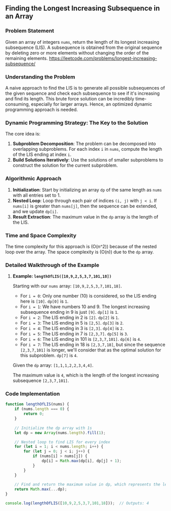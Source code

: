 ## **Finding the Longest Increasing Subsequence in an Array**

### **Problem Statement**

Given an array of integers `nums`, return the length of its longest increasing subsequence (LIS). A subsequence is obtained from the original sequence by deleting zero or more elements without changing the order of the remaining elements.
https://leetcode.com/problems/longest-increasing-subsequence/

### **Understanding the Problem**

A naive approach to find the LIS is to generate all possible subsequences of the given sequence and check each subsequence to see if it's increasing and find its length. This brute force solution can be incredibly time-consuming, especially for larger arrays. Hence, an optimized dynamic programming approach is needed.

### **Dynamic Programming Strategy: The Key to the Solution**

The core idea is:

1. **Subproblem Decomposition**: The problem can be decomposed into overlapping subproblems. For each index `i` in `nums`, compute the length of the LIS ending at index `i`.
2. **Build Solutions Iteratively**: Use the solutions of smaller subproblems to construct the solution for the current subproblem.

### **Algorithmic Approach**

1. **Initialization**: Start by initializing an array `dp` of the same length as `nums` with all entries set to 1.
2. **Nested Loop**: Loop through each pair of indices `(i, j)` with `j < i`. If `nums[i]` is greater than `nums[j]`, then the sequence can be extended, and we update `dp[i]`.
3. **Result Extraction**: The maximum value in the `dp` array is the length of the LIS.

### **Time and Space Complexity**

The time complexity for this approach is \(O(n^2)\) because of the nested loop over the array. The space complexity is \(O(n)\) due to the `dp` array.

### **Detailed Walkthrough of the Example**

1. **Example: `lengthOfLIS([10,9,2,5,3,7,101,18])`**

   Starting with our `nums` array: `[10,9,2,5,3,7,101,18]`.

   - For `i = 0`: Only one number (10) is considered, so the LIS ending here is `[10]`. `dp[0]` is `1`.
   - For `i = 1`: We have numbers 10 and 9. The longest increasing subsequence ending in 9 is just `[9]`. `dp[1]` is `1`.
   - For `i = 2`: The LIS ending in 2 is `[2]`. `dp[2]` is `1`.
   - For `i = 3`: The LIS ending in 5 is `[2,5]`. `dp[3]` is `2`.
   - For `i = 4`: The LIS ending in 3 is `[2,3]`. `dp[4]` is `2`.
   - For `i = 5`: The LIS ending in 7 is `[2,3,7]`. `dp[5]` is `3`.
   - For `i = 6`: The LIS ending in 101 is `[2,3,7,101]`. `dp[6]` is `4`.
   - For `i = 7`: The LIS ending in 18 is `[2,3,7,18]`, but since the sequence `[2,3,7,101]` is longer, we'll consider that as the optimal solution for this subproblem. `dp[7]` is `4`.

   Given the `dp` array: `[1,1,1,2,2,3,4,4]`.

   The maximum value is `4`, which is the length of the longest increasing subsequence `[2,3,7,101]`.

### **Code Implementation**

```javascript
function lengthOfLIS(nums) {
    if (nums.length === 0) {
        return 0;
    }
    
    // Initialize the dp array with 1s
    let dp = new Array(nums.length).fill(1);

    // Nested loop to find LIS for every index
    for (let i = 1; i < nums.length; i++) {
        for (let j = 0; j < i; j++) {
            if (nums[i] > nums[j]) {
                dp[i] = Math.max(dp[i], dp[j] + 1);
            }
        }
    }
    
    // Find and return the maximum value in dp, which represents the length of LIS
    return Math.max(...dp);
}

console.log(lengthOfLIS([10,9,2,5,3,7,101,18]));  // Outputs: 4
```
